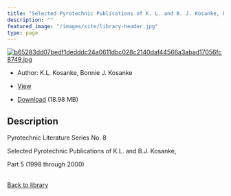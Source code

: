 ```yaml
---
title: "Selected Pyrotechnic Publications of K. L. and B. J. Kosanke, Part 5 (1998 through 2000)"
description: ""
featured_image: "/images/site/library-header.jpg"
type: page
---
```


<a href="https://drive.google.com/file/d/1Vay2UruezAFjCTE1WjLkwQDrC3u7TRHh/view" target="_blank">![b65283dd07bedf1dedddc24a0611dbc028c2140daf44566a3abad17056fc8749.jpg](/images/library/b65283dd07bedf1dedddc24a0611dbc028c2140daf44566a3abad17056fc8749.jpg)</a>
* Author: K.L. Kosanke, Bonnie J. Kosanke
* <a href="https://drive.google.com/file/d/1Vay2UruezAFjCTE1WjLkwQDrC3u7TRHh/view" target="_blank">View</a>

* [Download](https://drive.google.com/uc?export=download&id=1Vay2UruezAFjCTE1WjLkwQDrC3u7TRHh) (18.98 MB)

## Description<div>
<p>Pyrotechnic Literature Series No. 8</p>
<p>Selected Pyrotechnic Publications of K.L. and B.J. Kosanke,</p>
<p>Part 5 (1998 through 2000)</p></div>

<br />[Back to library](/library/)
